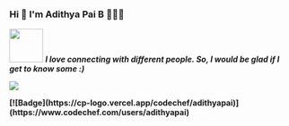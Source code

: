 
### Hi 👋 I'm Adithya Pai B 👩🏾‍💻






<img src="https://media.giphy.com/media/LnQjpWaON8nhr21vNW/giphy.gif" width="60"> <em><b>I love connecting with different people. So, I would be glad if I get to know some :)</em>
<p><img src = "https://media.giphy.com/media/10LKovKon8DENq/giphy.gif"></p>
[![Badge](https://cp-logo.vercel.app/codechef/adithyapai)]
(https://www.codechef.com/users/adithyapai)

